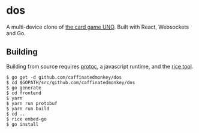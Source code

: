 dos
===

A multi-device clone of [the card game UNO][uno]. Built with React, Websockets
and Go.

Building
--------

Building from source requires [protoc][protoc], a javascript runtime, and the
[rice tool][rice].

    $ go get -d github.com/caffinatedmonkey/dos
    $ cd $GOPATH/src/github.com/caffinatedmonkey/dos
    $ go generate
    $ cd frontend
    $ yarn
    $ yarn run protobuf
    $ yarn run build
    $ cd ..
    $ rice embed-go
    $ go install

[uno]: https://en.wikipedia.org/wiki/Uno_(card_game)
[protoc]: https://github.com/google/protobuf/blob/master/src/README.md
[rice]: https://github.com/GeertJohan/go.rice
